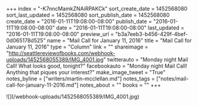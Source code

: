+++
index = "-K7nncMamkZNAiRPAKCk"
sort_create_date = 1452568080
sort_last_updated = 1452568080
sort_publish_date = 1452568080
create_date = "2016-01-11T19:08:00-08:00"
publish_date = "2016-01-11T19:08:00-08:00"
date = "2016-01-11T19:08:00-08:00"
last_updated = "2016-01-11T19:08:00-08:00"
preview_url = "b3a7eeb3-b456-429f-4bef-0d065178d525"
name = "Mail Call for January 11, 2016"
title = "Mail Call for January 11, 2016"
type = "Column"
link = ""
shareimage = "http://seattlereviewofbooks.com/webhook-uploads/1452568055389/IMG_4001.jpg"
twitterauto = "Monday night Mail Call! What looks good, tonight?"
facebookauto = "Monday night Mail Call! Anything that piques your interest?"
make_image_tweet = "True"
notes_byline = ["writers/martin-mcclellan.md"]
notes_tags = ["notes/mail-call-for-january-11-2016.md"]
notes_about = ""
books = ""
+++
<p class="image">![](/webhook-uploads/1452568055389/IMG_4001.jpg)</p>